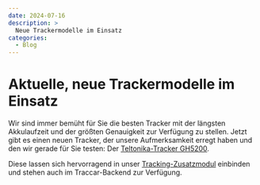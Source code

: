 ```yaml
---
date: 2024-07-16
description: >
  Neue Trackermodelle im Einsatz
categories:
  - Blog
---
```


# Aktuelle, neue Trackermodelle im Einsatz

Wir sind immer bemüht für Sie die besten Tracker mit der längsten Akkulaufzeit und der größten Genauigkeit zur Verfügung zu stellen. Jetzt gibt es einen neuen Tracker, der unsere Aufmerksamkeit erregt haben und den wir gerade für Sie testen:
Der [Teltonika-Tracker GH5200](https://wiki.teltonika-gps.com/view/GH5200).


<!-- more -->
Diese lassen sich hervorragend in unser [Tracking-Zusatzmodul](https://go.multiroute.de/handbuch/zusatzmodule/#tracking) einbinden und stehen auch im Traccar-Backend zur Verfügung.





